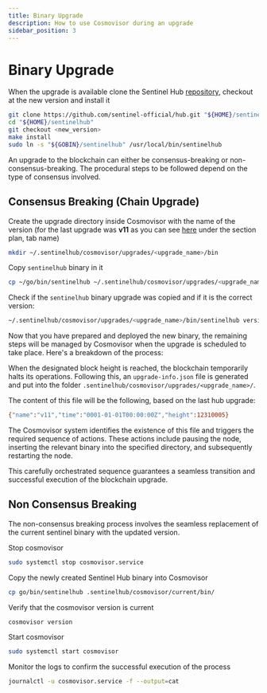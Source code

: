 ```yaml
---
title: Binary Upgrade
description: How to use Cosmovisor during an upgrade
sidebar_position: 3
---
```


# Binary Upgrade

When the upgrade is available clone the Sentinel Hub [repository](https://github.com/sentinel-official/hub), checkout at the new version and install it

```bash
git clone https://github.com/sentinel-official/hub.git "${HOME}/sentinelhub"
cd "${HOME}/sentinelhub"
git checkout <new_version>
make install
sudo ln -s "${GOBIN}/sentinelhub" /usr/local/bin/sentinelhub
```

An upgrade to the blockchain can either be consensus-breaking or non-consensus-breaking. The procedural steps to be followed depend on the type of consensus involved.

## Consensus Breaking (Chain Upgrade)

Create the upgrade directory inside Cosmovisor with the name of the version (for the last upgrade was **v11** as you can see [here](https://ping.pub/sentinel/gov/30) under the section plan, tab name)

```bash
mkdir ~/.sentinelhub/cosmovisor/upgrades/<upgrade_name>/bin
```

Copy `sentinelhub` binary in it

```bash
cp ~/go/bin/sentinelhub ~/.sentinelhub/cosmovisor/upgrades/<upgrade_name>/bin
```

Check if the `sentinelhub` binary upgrade was copied and if it is the correct version:

```bash
~/.sentinelhub/cosmovisor/upgrades/<upgrade_name>/bin/sentinelhub version
```

Now that you have prepared and deployed the new binary, the remaining steps will be managed by Cosmovisor when the upgrade is scheduled to take place. Here's a breakdown of the process:

When the designated block height is reached, the blockchain temporarily halts its operations. Following this, an `upgrade-info.json` file is generated and put into the folder `.sentinelhub/cosmovisor/upgrades/<upgrade_name>/`.

The content of this file will be the following, based on the last hub upgrade:

```bash title=".sentinelhub/cosmovisor/upgrades/<upgrade_name>/"
{"name":"v11","time":"0001-01-01T00:00:00Z","height":12310005}
```

The Cosmovisor system identifies the existence of this file and triggers the required sequence of actions. These actions include pausing the node, inserting the relevant binary into the specified directory, and subsequently restarting the node.

This carefully orchestrated sequence guarantees a seamless transition and successful execution of the blockchain upgrade.

## Non Consensus Breaking

The non-consensus breaking process involves the seamless replacement of the current sentinel binary with the updated version.

Stop cosmovisor

```bash
sudo systemctl stop cosmovisor.service
```

Copy the newly created Sentinel Hub binary into Cosmovisor

```bash
cp go/bin/sentinelhub .sentinelhub/cosmovisor/current/bin/
```

Verify that the cosmovisor version is current

```bash
cosmovisor version
```

Start cosmovisor

```bash
sudo systemctl start cosmovisor
```

Monitor the logs to confirm the successful execution of the process

```bash
journalctl -u cosmovisor.service -f --output=cat
```